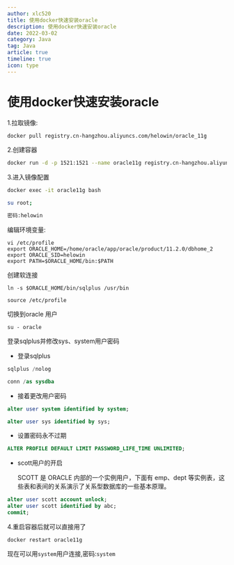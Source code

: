 ```yaml
---
author: xlc520
title: 使用docker快速安装oracle
description: 使用docker快速安装oracle
date: 2022-03-02
category: Java
tag: Java
article: true
timeline: true
icon: type
---
```


# 使用docker快速安装oracle

1.拉取镜像:

```sh
docker pull registry.cn-hangzhou.aliyuncs.com/helowin/oracle_11g
```

2.创建容器 

```sh
docker run -d -p 1521:1521 --name oracle11g registry.cn-hangzhou.aliyuncs.com/helowin/oracle_11g
```

3.进入镜像配置

```sh
docker exec -it oracle11g bash

su root;

密码:helowin
```

编辑环境变量:

```shell
vi /etc/profile
export ORACLE_HOME=/home/oracle/app/oracle/product/11.2.0/dbhome_2
export ORACLE_SID=helowin
export PATH=$ORACLE_HOME/bin:$PATH
```

创建软连接

```shell
ln -s $ORACLE_HOME/bin/sqlplus /usr/bin

source /etc/profile
```

切换到oracle 用户

`su - oracle`

登录sqlplus并修改sys、system用户密码

- 登录sqlplus

```sql
sqlplus /nolog

conn /as sysdba
```

- 接着更改用户密码

```sql
alter user system identified by system;

alter user sys identified by sys;
```

- 设置密码永不过期

```sql
ALTER PROFILE DEFAULT LIMIT PASSWORD_LIFE_TIME UNLIMITED;
```

- scott用户的开启

  SCOTT 是 ORACLE 内部的一个实例用户，下面有 emp、dept 等实例表，这些表和表间的关系演示了关系型数据库的一些基本原理。

```sql
alter user scott account unlock;
alter user scott identified by abc;
commit;
```

4.重启容器后就可以直接用了

```shell
docker restart oracle11g
```

现在可以用`system`用户连接,密码:`system`

